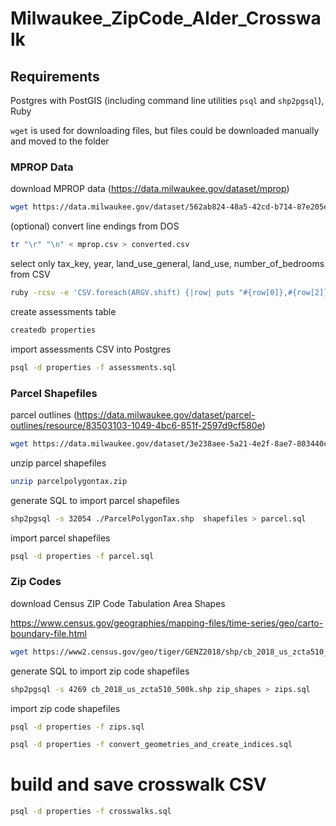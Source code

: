 # Milwaukee_ZipCode_Alder_Crosswalk

## Requirements

Postgres with PostGIS (including command line utilities `psql` and `shp2pgsql`), Ruby

`wget` is used for downloading files, but files could be downloaded manually and moved to the folder


### MPROP Data

download MPROP data (https://data.milwaukee.gov/dataset/mprop)

```sh
wget https://data.milwaukee.gov/dataset/562ab824-48a5-42cd-b714-87e205e489ba/resource/0a2c7f31-cd15-4151-8222-09dd57d5f16d/download/mprop.csv
```

(optional) convert line endings from DOS

```sh
tr "\r" "\n" < mprop.csv > converted.csv
```

select only tax_key, year, land_use_general, land_use, number_of_bedrooms from CSV

```sh
ruby -rcsv -e 'CSV.foreach(ARGV.shift) {|row| puts "#{row[0]},#{row[2]},#{row[60]},#{row[68]},#{row[69]},#{row[79]}"}' converted.csv > less_columns.csv
```

create assessments table

```sh
createdb properties
```

import assessments CSV into Postgres

```sh
psql -d properties -f assessments.sql
```

### Parcel Shapefiles

parcel outlines (https://data.milwaukee.gov/dataset/parcel-outlines/resource/83503103-1049-4bc6-851f-2597d9cf580e)

```sh
wget https://data.milwaukee.gov/dataset/3e238aee-5a21-4e2f-8ae7-803440c5d88a/resource/83503103-1049-4bc6-851f-2597d9cf580e/download/parcelpolygontax.zip
```

unzip parcel shapefiles

```sh
unzip parcelpolygontax.zip
```

generate SQL to import parcel shapefiles

```sh
shp2pgsql -s 32054 ./ParcelPolygonTax.shp  shapefiles > parcel.sql
```

import parcel shapefiles

```sh
psql -d properties -f parcel.sql
```

### Zip Codes

download Census ZIP Code Tabulation Area Shapes

https://www.census.gov/geographies/mapping-files/time-series/geo/carto-boundary-file.html

```sh
wget https://www2.census.gov/geo/tiger/GENZ2018/shp/cb_2018_us_zcta510_500k.zip
```

generate SQL to import zip code shapefiles

```sh
shp2pgsql -s 4269 cb_2018_us_zcta510_500k.shp zip_shapes > zips.sql
```

import zip code shapefiles

```sh
psql -d properties -f zips.sql
```

```sh
psql -d properties -f convert_geometries_and_create_indices.sql
```

# build and save crosswalk CSV

```sh
psql -d properties -f crosswalks.sql
```
